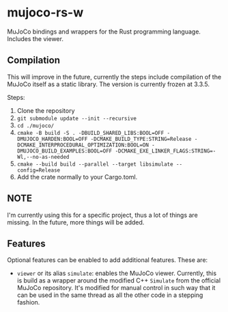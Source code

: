 # mujoco-rs-w
MuJoCo bindings and wrappers for the Rust programming language. Includes the viewer.

## Compilation
This will improve in the future, currently the steps include compilation of the MuJoCo itself as a static library. The version is currently frozen at 3.3.5.

Steps:
1. Clone the repository
2. ``git submodule update --init --recursive``
3. ``cd ./mujoco/``
4. ``cmake -B build -S . -DBUILD_SHARED_LIBS:BOOL=OFF -DMUJOCO_HARDEN:BOOL=OFF -DCMAKE_BUILD_TYPE:STRING=Release -DCMAKE_INTERPROCEDURAL_OPTIMIZATION:BOOL=ON -DMUJOCO_BUILD_EXAMPLES:BOOL=OFF -DCMAKE_EXE_LINKER_FLAGS:STRING=-Wl,--no-as-needed``
5. ``cmake --build build --parallel --target libsimulate --config=Release``
6. Add the crate normally to your Cargo.toml.

## NOTE
I'm currently using this for a specific project, thus a lot of things are missing. In the future, more things will be added.


## Features
Optional features can be enabled to add additional features.
These are:
- ``viewer`` or its alias ``simulate``: enables the MuJoCo viewer. Currently, this is build as a wrapper around
  the modified C++ ``Simulate`` from the official MuJoCo repository. It's modified for manual control in such way
  that it can be used in the same thread as all the other code in a stepping fashion.
